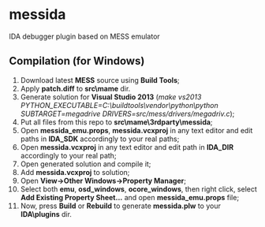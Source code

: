 # messida
IDA debugger plugin based on MESS emulator

## Compilation (for Windows)
1. Download latest **MESS** source using **Build Tools**;
2. Apply **patch.diff** to **src\mame** dir.
3. Generate solution for **Visual Studio 2013** (*make vs2013 PYTHON_EXECUTABLE=C:\buildtools\vendor\python\python SUBTARGET=megadrive DRIVERS=src/mess/drivers/megadriv.c*);
4. Put all files from this repo to **src\mame\3rdparty\messida**;
5. Open **messida_emu.props**, **messida.vcxproj** in any text editor and edit paths in **IDA_SDK** accordingly to your real paths;
6. Open **messida.vcxproj** in any text editor and edit path in **IDA_DIR** accordingly to your real path;
7. Open generated solution and compile it;
8. Add **messida.vcxproj** to solution;
9. Open **View->Other Windows->Property Manager**;
10. Select both **emu**, **osd_windows**, **ocore_windows**, then right click, select **Add Existing Property Sheet...** and open **messida_emu.props** file;
11. Now, press **Build** or **Rebuild** to generate **messida.plw** to your **IDA\plugins** dir.
